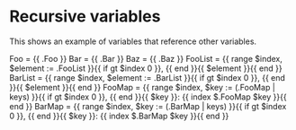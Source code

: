 # Recursive variables

This shows an example of variables that reference other variables.

Foo = {{ .Foo }}
Bar = {{ .Bar }}
Baz = {{ .Baz }}
FooList = {{ range $index, $element := .FooList }}{{ if gt $index 0 }}, {{ end }}{{ $element }}{{ end }}
BarList = {{ range $index, $element := .BarList }}{{ if gt $index 0 }}, {{ end }}{{ $element }}{{ end }}
FooMap = {{ range $index, $key := (.FooMap | keys) }}{{ if gt $index 0 }}, {{ end }}{{ $key }}: {{ index $.FooMap $key }}{{ end }}
BarMap = {{ range $index, $key := (.BarMap | keys) }}{{ if gt $index 0 }}, {{ end }}{{ $key }}: {{ index $.BarMap $key }}{{ end }}